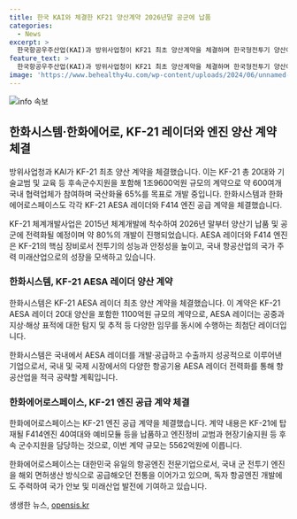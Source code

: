 ```yaml
---
title: 한국 KAI와 체결한 KF21 양산계약 2026년말 공군에 납품
categories:
  - News
excerpt: >
  한국항공우주산업(KAI)과 방위사업청이 KF21 최초 양산계약을 체결하며 한국형전투기 양산이 9년만에 추진됨. 이번 계약은 KF21 총 20대와 기술교범, 교육 등 후속군수지원을 포함해 1조9600억원 규모. 약 600여개 국내 협력업체가 참여하여 국산화율 65%를 목표로 개발중이며, KAI는 국내 항공산업의 강화와 일자리 창출을 기대하고 있음. 또한, 한화시스템과 한화에어로스페이스도 AESA 레이더와 엔진을 공급하기로 계약을 체결함. 한화시스템은 KF21 AESA 레이더 20대 양산계약을 맺었고, 한화에어로스페이스는 KF21 엔진 40여대와 예비모듈 등을 납품할 예정.
feature_text: >
  한국항공우주산업(KAI)과 방위사업청이 KF21 최초 양산계약을 체결하며 한국형전투기 양산이 9년만에 추진됨. 이번 계약은 KF21 총 20대와 기술교범, 교육 등 후속군수지원을 포함해 1조9600억원 규모. 약 600여개 국내 협력업체가 참여하여 국산화율 65%를 목표로 개발중이며, KAI는 국내 항공산업의 강화와 일자리 창출을 기대하고 있음. 또한, 한화시스템과 한화에어로스페이스도 AESA 레이더와 엔진을 공급하기로 계약을 체결함. 한화시스템은 KF21 AESA 레이더 20대 양산계약을 맺었고, 한화에어로스페이스는 KF21 엔진 40여대와 예비모듈 등을 납품할 예정.
image: 'https://www.behealthy4u.com/wp-content/uploads/2024/06/unnamed-file.png'
---
```


<p><img src="https://www.behealthy4u.com/wp-content/uploads/2024/06/unnamed-file.png" alt="info 속보" /></p>

<h2 data-ke-size="size26">한화시스템·한화에어로, KF-21 레이더와 엔진 양산 계약 체결</h2>

<p>방위사업청과 KAI가 KF-21 최초 양산 계약을 체결했습니다. 이는 KF-21 총 20대와 기술교범 및 교육 등 후속군수지원을 포함해 1조9600억원 규모의 계약으로 약 600여개 국내 협력업체가 참여하며 국산화율 65%를 목표로 개발 중입니다. 한화시스템과 한화에어로스페이스도 각각 KF-21 AESA 레이더와 F414 엔진 공급 계약을 체결했습니다.</p>

<p data-ke-size="size16">KF-21 체계개발사업은 2015년 체계개발에 착수하여 2026년 말부터 양산기 납품 및 공군에 전력화될 예정이며 약 80%의 개발이 진행되었습니다. AESA 레이더와 F414 엔진은 KF-21의 핵심 장비로서 전투기의 성능과 안정성을 높이고, 국내 항공산업의 국가 주력 미래산업으로의 성장을 모색하고 있습니다.</p>

<h3 data-ke-size="size24">한화시스템, KF-21 AESA 레이더 양산 계약</h3>

<p>한화시스템은 KF-21 AESA 레이더 최초 양산 계약을 체결했습니다. 이 계약은 KF-21 AESA 레이더 20대 양산을 포함한 1100억원 규모의 계약으로, AESA 레이더는 공중과 지상·해상 표적에 대한 탐지 및 추적 등 다양한 임무를 동시에 수행하는 최첨단 레이더입니다.</p>

<p data-ke-size="size16">한화시스템은 국내에서 AESA 레이더를 개발·공급하고 수출까지 성공적으로 이루어낸 기업으로서, 국내 및 국제 시장에서의 다양한 항공기용 AESA 레이더 전력화를 통해 항공산업을 적극 공략할 계획입니다.</p>

<h3 data-ke-size="size24">한화에어로스페이스, KF-21 엔진 공급 계약 체결</h3>

<p>한화에어로스페이스는 KF-21 엔진 공급 계약을 체결했습니다. 계약 내용은 KF-21에 탑재될 F414엔진 40여대와 예비모듈 등을 납품하고 엔진정비 교범과 현장기술지원 등 후속 군수지원을 담당하는 것으로, 이번 계약 규모는 5562억원에 이릅니다.</p>

<p data-ke-size="size16">한화에어로스페이스는 대한민국 유일의 항공엔진 전문기업으로서, 국내 군 전투기 엔진을 해외 면허생산 방식으로 공급해오던 전통을 이어가고 있으며, 독자 항공엔진 개발에도 주력하여 국가 안보 및 미래산업 발전에 기여하고 있습니다.</p>
생생한 뉴스, <a href="https://opensis.kr" rel="dofollow">opensis.kr</a>


